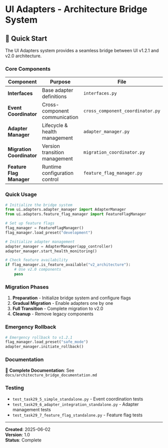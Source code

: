 # UI Adapters - Architecture Bridge System

## 🎯 Quick Start

The UI Adapters system provides a seamless bridge between UI v1.2.1 and v2.0 architecture.

### Core Components

| Component | Purpose | File |
|-----------|---------|------|
| **Interfaces** | Base adapter definitions | `interfaces.py` |
| **Event Coordinator** | Cross-component communication | `cross_component_coordinator.py` |
| **Adapter Manager** | Lifecycle & health management | `adapter_manager.py` |
| **Migration Coordinator** | Version transition management | `migration_coordinator.py` |
| **Feature Flag Manager** | Runtime configuration control | `feature_flag_manager.py` |

### Quick Usage

```python
# Initialize the bridge system
from ui.adapters.adapter_manager import AdapterManager
from ui.adapters.feature_flag_manager import FeatureFlagManager

# Set up feature flags
flag_manager = FeatureFlagManager()
flag_manager.load_preset("development")

# Initialize adapter management
adapter_manager = AdapterManager(app_controller)
adapter_manager.start_health_monitoring()

# Check feature availability
if flag_manager.is_feature_available("v2_architecture"):
    # Use v2.0 components
    pass
```

### Migration Phases

1. **Preparation** - Initialize bridge system and configure flags
2. **Gradual Migration** - Enable adapters one by one
3. **Full Transition** - Complete migration to v2.0
4. **Cleanup** - Remove legacy components

### Emergency Rollback

```python
# Emergency rollback to v1.2.1
flag_manager.load_preset("safe_mode")
adapter_manager.initiate_rollback()
```

### Documentation

📖 **Complete Documentation**: See `docs/architecture_bridge_documentation.md`

### Testing

- `test_task29_5_simple_standalone.py` - Event coordination tests
- `test_task29_6_adapter_integration_standalone.py` - Adapter management tests  
- `test_task29_7_feature_flag_standalone.py` - Feature flag tests

---

**Created**: 2025-06-02  
**Version**: 1.0  
**Status**: Complete 